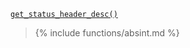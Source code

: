 <p><code><a href="https://developer.wordpress.org/reference/functions/get_status_header_desc/">get_status_header_desc()</a></code></p>

<blockquote>

{% include functions/absint.md %}

</blockquote>